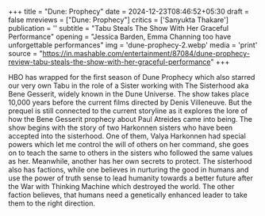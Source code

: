 +++
title = "Dune: Prophecy"
date = 2024-12-23T08:46:52+05:30
draft = false
mreviews = ["Dune: Prophecy"]
critics = ['Sanyukta Thakare']
publication = ''
subtitle = "Tabu Steals The Show With Her Graceful Performance"
opening = "Jessica Barden, Emma Channing too have unforgettable performances"
img = 'dune-prophecy-2.webp'
media = 'print'
source = "https://in.mashable.com/entertainment/87084/dune-prophecy-review-tabu-steals-the-show-with-her-graceful-performance"
+++

HBO has wrapped for the first season of Dune Prophecy which also starred our very own Tabu in the role of a Sister working with The Sisterhood aka Bene Gesserit, widely known in the Dune Universe. The show takes place 10,000 years before the current films directed by Denis Villeneuve. But the prequel is still connected to the current storyline as it explores the lore of how the Bene Gesserit prophecy about Paul Atreides came into being. The show begins with the story of two Harkonnen sisters who have been accepted into the sisterhood. One of them, Valya Harkonnen had special powers which let me control the will of others on her command, she goes on to teach the same to others in the sisters who followed the same values as her. Meanwhile, another has her own secrets to protect. The sisterhood also has factions, while one believes in nurturing the good in humans and use the power of truth sense to lead humanity towards a better future after the War with Thinking Machine which destroyed the world. The other faction believes, that humans need a genetically enhanced leader to take them to the right direction.
